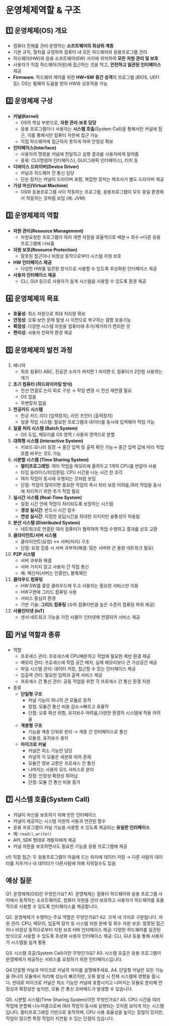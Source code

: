 # 운영체제역할 & 구조

## 1️⃣ 운영체제(OS) 개요

- 컴퓨터 전체를 관리·운영하는 **소프트웨어의 최상위 계층**
- 기본 규칙, 절차를 규정하여 컴퓨터 내 모든 하드웨어와 응용프로그램 관리
- 하드웨어(HW)와 응용 소프트웨어(SW) 사이에 위치하여 **모든 자원 관리 및 보호**
- 사용자가 직접 하드웨어(자원)에 접근하는 것을 막고, **안전하고 일관된 인터페이스** 제공
- **Firmware**: 하드웨어 제어를 위한 **HW+SW 중간 성격**의 프로그램 (BIOS, UEFI 등). OS는 펌웨어 도움을 받아 HW와 상호작용 가능


## 2️⃣ 운영체제 구성

- **커널(Kernel)**
    - OS의 핵심 부분으로, **자원 관리·보호 담당**
    - 응용 프로그램이나 사용자는 **시스템 호출**(System Call)을 통해서만 커널에 접근, 이를 통해서만 컴퓨터 자원에 접근 가능
    - 직접 하드웨어에 접근하지 못하게 하여 안정성 확보
- **인터페이스(Interface)**
    - 사용자의 명령을 커널에 전달하고 실행 결과를 사용자에게 알려줌
    - 종류: CLI(명령어 인터페이스), GUI(그래픽 인터페이스), 터치 등
- **디바이스 드라이버(Device Driver)**
    - 커널과 하드웨어 간 통신 담당
    - 단순 장치는 커널이 드라이버 포함, 복잡한 장치는 제조사가 별도 드라이버 제공
- **가상 머신(Virtual Machine)**
    - OS와 응용프로그램 사이 작동하는 프로그램, 응용프로그램이 모두 동일 환경에서 작동하는 것처럼 보임 (예: JVM)


## 3️⃣ 운영체제의 역할

- **자원 관리(Resource Management)**
    - 자원요청한 프로그램이 여러 개면 자원을 효율적으로 배분→ 회수→다른 응용프로그램에 나눠줌
- **자원 보호(Resource Protection)**
    - 잘못된 접근이나 비정상 동작으로부터 시스템 자원 보호
- **HW 인터페이스 제공**
    - 다양한 HW를 일관된 방식으로 사용할 수 있도록 추상화된 인터페이스 제공
- **사용자 인터페이스 제공**
    - CLI, GUI 등으로 사용자가 쉽게 시스템을 사용할 수 있도록 환경 제공


## 4️⃣ 운영체제의 목표

- **효율성**: 최소 자원으로 최대 처리량 확보
- **안정성**: 오류·보안 문제 발생 시 이전으로 복구하는 결함 포용기능
- **확장성**: 다양한 시스템 자원을 컴퓨터에 추가/제거하기 편리한 것
- **편리성**: 사용자 친화적 환경 제공


## 5️⃣ 운영체제의 발전 과정

1. 애니악
    - 최초 컴퓨터 ABC, 진공관 소자가 켜지면 1 꺼지면 0, 컴퓨터가 2진법 사용하는 계기
2. **초기 컴퓨터 (하드와이어링 방식)**
    - 전선 연결로 논리 회로 구성 → 작업 변경 시 전선 재연결 필요
    - OS 없음
    - 주변장치 없음
3. **천공카드 시스템**
    - 천공 카드 리더 (입력장치), 라인 프린터 (출력장치)
    - 일괄 작업 시스템: 필요한 프로그램과 데이터를 동시에 입력해야 작업 가능
4. **일괄 처리 시스템 (Batch System)**
    - OS 도입, 메모리를 OS 영역 / 사용자 영역으로 분할
5. **대화형 시스템 (Interactive System)**
    - 키보드·모니터 등장 → 중간 입력 및 출력 확인 가능→ 중간 입력 값에 따라 작업 흐름 바꾸는 것도 가능
6. **시분할 시스템 (Time Sharing System)**
    - **멀티프로그래밍**: 여러 작업을 메모리에 올려두고 1개의 CPU를 번갈아 사용
    - 타임 슬라이스/타임퀀텀: CPU 시간을 나눈 시간 한 조각
    - 여러 작업이 동시에 수행되는 것처럼 보임
    - 단점: 작업이 많아지면 중요한 작업의 즉시 처리 보장 어려움,여러 작업을 동시에 처리하기 위한 추가 작업 필요
7. **실시간 시스템 (Real-Time System)**
    - 일정 시간 안에 작업이 처리되도록 보장하는 시스템
    - **경성 실시간**: 반드시 시간 엄수
    - **연성 실시간**: 지정한 응답시간을 최대한 지키지만 융통성이 허용됨
8. **분산 시스템 (Distributed System)**
    - 네트워크로 연결된 여러 컴퓨터가 협력하여 작업 수행하고 결과를 상호 교환
9. **클라이언트/서버 시스템**
    - 클라이언트(요청) ↔ 서버(처리) 구조
    - 단점: 요청 집중 시 서버 과부하(해결: 많은 서버와 큰 용량 네트워크 필요)
10. **P2P 시스템**
    - 서버 과부화 해결
    - 서버 거치지 않고 사용자 간 직접 통신
    - 예: 메신저(서버는 인증만), 블록체인
11. **클라우드 컴퓨팅**
    - HW·SW를 중앙 클라우드에 두고 사용자는 필요한 서비스만 이용
    - HW구현에 그리드 컴퓨팅 사용
    - 서비스 중심의 환경
    - 기반 기술: **그리드 컴퓨팅** (슈퍼 컴퓨터만큼 높은 수준의 컴퓨팅 파워 제공)
12. **사물인터넷 (IoT)**
    - 센서·네트워크 기능을 가진 사물이 인터넷에 연결되어 서비스 제공


## 6️⃣ 커널 역할과 종류

- 역할
    - 프로세스 관리: 프로세스에 CPU배분하고 작업에 필요한 제반 환경 제공
    - 메모리 관리: 프로세스에 작업 공간 배치, 실제 메모리보다 큰 가상공간 제공
    - 파일 시스템 관리: 데이터 저장, 접근할 수 있는 인터페이스 제공
    - 입출력 관리: 필요한 입력과 출력 서비스 제공
    - 프로세스 간 통신 관리: 공동 작업을 위한 각 프로세스 간 통신 환경 지원
- 종류
    - **단일형 구조**
        - 커널 기능이 하나의 큰 모듈로 동작
        - 장점: 모듈간 통신 비용 감소→빠르고 효율적
        - 단점: 오류 확산 위험, 유지보수 어려움,다양한 환경의 시스템에 적용 어려움
    - **계층형 구조**
        - 기능을 계층 단위로 분리 → 계층 간 인터페이스로 통신
        - 모듈성, 유지보수 용이
    - **마이크로 커널**
        - 커널은 최소 기능만 담당
        - 커널의 각 모듈은 세분화 되어 존재
        - 모듈간 정보 교환은 프로세스 간 통신
        - 나머지는 사용자 모드 서비스로 분리
        - 장점: 안정성·확장성 뛰어남
        - 단점: 모듈 간 통신 비용 증가


## 7️⃣ 시스템 호출(System Call)

- 커널이 자신을 보호하기 위해 만든 인터페이스
- 커널이 제공하는 시스템 자원의 사용과 연관된 함수
- 응용 프로그램이 커널 기능을 사용할 수 있도록 제공되는 **유일한 인터페이스**
- 예: `read()`, `write()`
- API, SDK 형태로 개발자에게 제공
- 커널 자원을 보호하면서도 필요한 기능을 응용 프로그램에 제공

cf) 직접 접근: 두 응용프로그램이 마음에 드는 위치에 데이터 저장 → 다른 사람의 데이터를 지우거나 내 데이터가 다른사람에 의해 지워질수도 있음

## 예상 질문
Q1. 운영체제(OS)란 무엇인가요?
A1. 운영체제는 컴퓨터 하드웨어와 응용 프로그램 사이에서 동작하는 소프트웨어로, 컴퓨터 자원을 관리·보호하고 사용자가 하드웨어를 효율적으로 사용할 수 있도록 인터페이스를 제공합니다.

Q2. 운영체제가 수행하는 주요 역할은 무엇인가요?
A2. 크게 네 가지로 구분됩니다.
자원 관리: CPU, 메모리, 입출력 장치 등 시스템 자원 분배 및 회수
자원 보호: 잘못된 접근이나 비정상 동작으로부터 자원 보호
HW 인터페이스 제공: 다양한 하드웨어를 일관된 방식으로 사용할 수 있도록 추상화
사용자 인터페이스 제공: CLI, GUI 등을 통해 사용자가 시스템을 쉽게 활용

Q3. 시스템 호출(System Call)이란 무엇인가요?
A3. 시스템 호출은 응용 프로그램이 운영체제가 제공하는 서비스를 요청하기 위한 인터페이스입니다.

Q4.단일형 커널과 마이크로 커널의 차이를 설명해주세요.
A4. 단일형 커널은 모든 기능을 하나의 모듈에서 처리해 성능이 빠르지만, 오류 발생 시 전체 시스템에 영향을 줍니다. 반대로 마이크로 커널은 최소 기능만 커널에 포함시키고 나머지는 모듈로 분리해 안정성과 확장성은 높지만, 모듈 간 통신 오버헤드가 발생할 수 있습니다.

Q5. 시분할 시스템(Time Sharing System)이란 무엇인가요?
A5. CPU 시간을 여러 작업에 분할해 나누어줌으로써 여러 작업이 동시에 실행되는 것처럼 보이게 하는 시스템입니다. 멀티프로그래밍 기반으로 동작하며, CPU 사용 효율성을 높이는 장점이 있지만, 작업이 많으면 특정 작업이 지연될 수 있는 단점이 있습니다.
